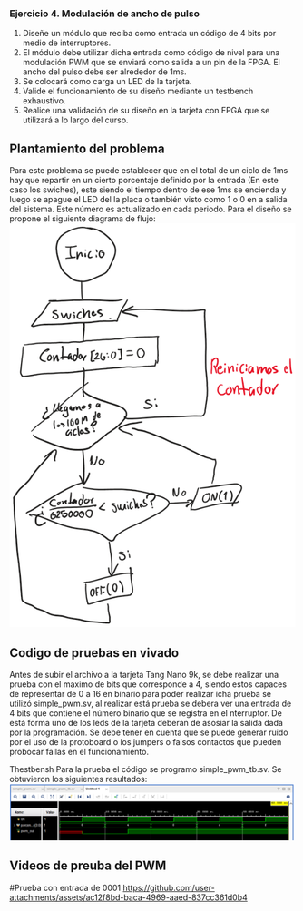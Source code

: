 ### Ejercicio 4. Modulación de ancho de pulso
1.  Diseñe un módulo que reciba como entrada un código de 4 bits por medio de interruptores.
2. El módulo debe utilizar dicha entrada como código de nivel para una modulación PWM que se enviará como salida a un pin de la FPGA. El ancho del pulso debe ser alrededor de 1ms.
3. Se colocará como carga un LED de la tarjeta.
4. Valide el funcionamiento de su diseño mediante un testbench exhaustivo.
5. Realice una validación de su diseño en la tarjeta con FPGA que se utilizará a lo largo del
 curso.

## Plantamiento del problema
 Para este problema se puede establecer que en el total de un ciclo de 1ms hay que repartir en un cierto porcentaje definido por la entrada (En este caso los swiches), este siendo el tiempo dentro de ese 1ms se encienda y luego se apague el LED del la placa o también visto como 1 o 0 en a salida del sistema. Este número es actualizado en cada periodo.
Para el diseño se propone el siguiente diagrama de flujo: 
![Diagrama de flujo para propuesta de programación](Diagrama_de_flujo.png)

 ## Codigo de pruebas en vivado 

 Antes de subir el archivo a la tarjeta Tang Nano 9k, se debe realizar una prueba con el maximo de bits que corresponde a 4, siendo estos capaces de representar de 0 a 16 en binario para poder realizar icha prueba se utilizó simple_pwm.sv, al realizar está prueba se debera ver una entrada de 4 bits que contiene el número binario que se registra en el nterruptor. De está forma uno de los leds de la tarjeta deberan de asosiar la salida dada por la programación. Se debe tener en cuenta que se puede generar ruido por el uso de la protoboard o los jumpers o falsos contactos que pueden probocar fallas en el funcionamiento.
 
Thestbensh 
Para la prueba el código se programo simple_pwm_tb.sv. Se obtuvieron los siguientes resultados:
![Resultados del testbench](pwm_tb.png)
 
## Videos de preuba del PWM
#Prueba con entrada de 0001
https://github.com/user-attachments/assets/ac12f8bd-baca-4969-aaed-837cc361d0b4



